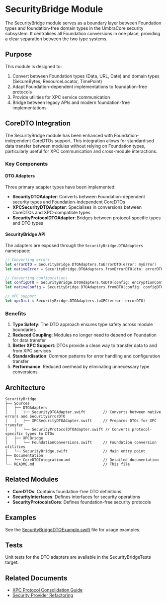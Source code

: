 # SecurityBridge Module

The SecurityBridge module serves as a boundary layer between Foundation types and foundation-free domain types in the UmbraCore security subsystem. It centralises all Foundation conversions in one place, providing a clear separation between the two type systems.

## Purpose

This module is designed to:

1. Convert between Foundation types (Data, URL, Date) and domain types (SecureBytes, ResourceLocator, TimePoint)
2. Adapt Foundation-dependent implementations to foundation-free protocols
3. Provide utilities for XPC service communication
4. Bridge between legacy APIs and modern foundation-free implementations

## CoreDTO Integration

The SecurityBridge module has been enhanced with Foundation-independent CoreDTOs support. This integration allows for standardised data transfer between modules without relying on Foundation types, particularly useful for XPC communication and cross-module interactions.

### Key Components

#### DTO Adapters

Three primary adapter types have been implemented:

- **SecurityDTOAdapter**: Converts between Foundation-dependent security types and Foundation-independent CoreDTOs
- **XPCSecurityDTOAdapter**: Specialises in conversions between CoreDTOs and XPC-compatible types
- **SecurityProtocolDTOAdapter**: Bridges between protocol-specific types and DTO types

#### SecurityBridge API

The adapters are exposed through the `SecurityBridge.DTOAdapters` namespace:

```swift
// Converting errors
let errorDTO = SecurityBridge.DTOAdapters.toErrorDTO(error: myError)
let nativeError = SecurityBridge.DTOAdapters.fromErrorDTO(dto: errorDTO)

// Converting configurations
let configDTO = SecurityBridge.DTOAdapters.toDTO(config: encryptionConfig)
let nativeConfig = SecurityBridge.DTOAdapters.fromDTO(config: configDTO)

// XPC support
let xpcDict = SecurityBridge.DTOAdapters.toXPC(error: errorDTO)
```

### Benefits

1. **Type Safety**: The DTO approach ensures type safety across module boundaries
2. **Reduced Coupling**: Modules no longer need to depend on Foundation for data transfer
3. **Better XPC Support**: DTOs provide a clean way to transfer data to and from XPC services
4. **Standardisation**: Common patterns for error handling and configuration transfer
5. **Performance**: Reduced overhead by eliminating unnecessary type conversions

## Architecture

```
SecurityBridge
├── Sources
│   ├── DTOAdapters
│   │   ├── SecurityDTOAdapter.swift        // Converts between native errors and SecurityErrorDTO
│   │   ├── XPCSecurityDTOAdapter.swift     // Prepares DTOs for XPC transfer
│   │   └── SecurityProtocolDTOAdapter.swift // Converts protocol-specific types to DTOs
│   ├── XPCBridge
│   │   └── FoundationConversions.swift     // Foundation conversion utilities
│   └── SecurityBridge.swift                // Main entry point
├── Documentation
│   └── CoreDTOIntegration.md               // Detailed documentation
└── README.md                               // This file
```

## Related Modules

- **CoreDTOs**: Contains foundation-free DTO definitions
- **SecurityInterfaces**: Defines interfaces for security operations
- **SecurityProtocolsCore**: Defines foundation-free security protocols

## Examples

See the [SecurityBridgeDTOExample.swift](../../Examples/SecurityBridgeDTOExample.swift) file for usage examples.

## Tests

Unit tests for the DTO adapters are available in the SecurityBridgeTests target.

## Related Documents

- [XPC Protocol Consolidation Guide](../Documentation/XPC_PROTOCOLS_MIGRATION_GUIDE.md)
- [Security Provider Refactoring](../SecurityInterfaces/Refactoring/SecurityProviderRefactoring.md)
